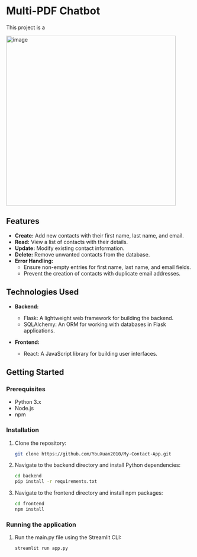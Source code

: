 # Multi-PDF Chatbot

This project is a 

<img width="458" alt="image" src="https://github.com/YouXuan2010/Multi-PDF-Chat-App/assets/100280753/6df32cff-2ef5-469a-b26f-e2606d6590e7">

## Features

- **Create:** Add new contacts with their first name, last name, and email.
- **Read:** View a list of contacts with their details.
- **Update:** Modify existing contact information.
- **Delete:** Remove unwanted contacts from the database.
- **Error Handling:**
  - Ensure non-empty entries for first name, last name, and email fields.
  - Prevent the creation of contacts with duplicate email addresses.

## Technologies Used

- **Backend:**
  - Flask: A lightweight web framework for building the backend.
  - SQLAlchemy: An ORM for working with databases in Flask applications.

- **Frontend:**
  - React: A JavaScript library for building user interfaces.

## Getting Started

### Prerequisites

- Python 3.x
- Node.js
- npm

### Installation

1. Clone the repository:

   ```bash
   git clone https://github.com/YouXuan2010/My-Contact-App.git
   ```

2. Navigate to the backend directory and install Python dependencies:
   ```bash
   cd backend
   pip install -r requirements.txt
   ```
   
3. Navigate to the frontend directory and install npm packages:
   ```bash
   cd frontend
   npm install
   ```

### Running the application

1. Run the main.py file using the Streamlit CLI:
   ```bash
   streamlit run app.py
   ```

